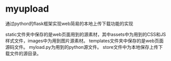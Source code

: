 # myupload
通过python的flask框架实现web简易的本地上传下载功能的实现

static文件夹中保存的是web页面用到的源素材，其中assets中为用到的CSS和JS样式文件，images中为用到图片源素材。
templates文件夹中保存的是web页面源码文件。
myload.py为用到的python源文件。
store文件中为本地保存上传下载文件的源目录。
